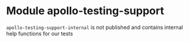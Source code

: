 # Module apollo-testing-support

`apollo-testing-support-internal` is not published and contains internal help functions for our tests
